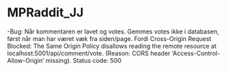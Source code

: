# MPRaddit_JJ

-Bug: Når kommentaren er lavet og votes. Gemmes votes ikke i databasen, først når man har været væk fra siden/page. Fordi Cross-Origin Request Blocked: The Same Origin Policy disallows reading the remote resource at localhost:5001/api/comment/vote. (Reason: CORS header ‘Access-Control-Allow-Origin’ missing). Status code: 500
